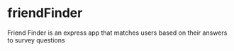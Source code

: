 # friendFinder
 Friend Finder is an express app that matches users based on their answers to survey questions
